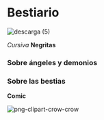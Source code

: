 # Bestiario
![descarga (5)](https://user-images.githubusercontent.com/100175361/155770663-5f3f8f0a-8163-4c73-bafb-1cf72c1ff68c.jpg)

*Cursiva* **Negritas** 

### Sobre ángeles y demonios 

### Sobre las bestias

**Comic** 

![png-clipart-crow-crow](https://user-images.githubusercontent.com/100175361/156887779-4e65eac3-125f-4a0c-ae4b-40f13169a5ce.png)
